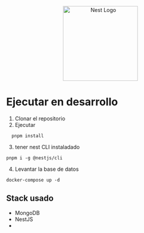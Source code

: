 <p align="center">
  <a href="http://nestjs.com/" target="blank"><img src="https://nestjs.com/img/logo-small.svg" width="200" alt="Nest Logo" /></a>
</p>

# Ejecutar en desarrollo

1. Clonar el repositorio
2. Ejecutar

```
  pnpm install
```

3. tener nest CLI instaladado
```
pnpm i -g @nestjs/cli
```
4. Levantar la base de datos
```
docker-compose up -d
```

## Stack usado
* MongoDB
* NestJS
* 